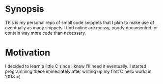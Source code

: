Synopsis
==============
This is my personal repo of small code snippets that I plan to make use of eventually as many snippets I find online are messy, poorly documented, or contain way more code than necessary.


Motivation
==============
I decided to learn a little C since I know I'll need it eventually. I started programming these immediately after writing up my first C hello world in 2018 =)
